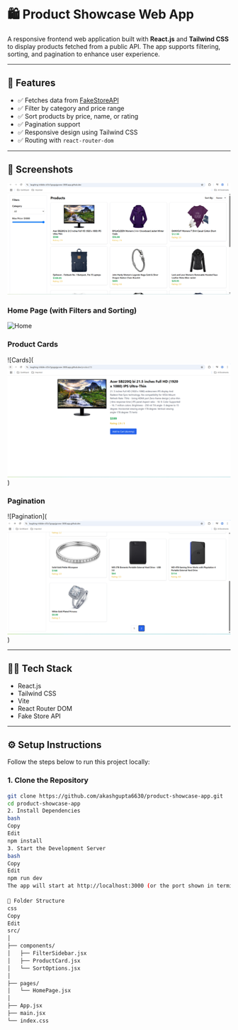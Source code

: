 # 🛍️ Product Showcase Web App

A responsive frontend web application built with **React.js** and **Tailwind CSS** to display products fetched from a public API. The app supports filtering, sorting, and pagination to enhance user experience.

---

## 🚀 Features

- ✅ Fetches data from [FakeStoreAPI](https://fakestoreapi.com)
- ✅ Filter by category and price range
- ✅ Sort products by price, name, or rating
- ✅ Pagination support
- ✅ Responsive design using Tailwind CSS
- ✅ Routing with `react-router-dom`

---

## 📸 Screenshots

![alt text](screenshots/image.png)
### Home Page (with Filters and Sorting)
![Home]()

### Product Cards
![Cards](![alt text](screenshots/image1.png))

### Pagination
![Pagination](![alt text](screenshots/image2.png))


---

## 🧑‍💻 Tech Stack

- React.js
- Tailwind CSS
- Vite
- React Router DOM
- Fake Store API

---

## ⚙️ Setup Instructions

Follow the steps below to run this project locally:

### 1. Clone the Repository

```bash
git clone https://github.com/akashgupta6630/product-showcase-app.git
cd product-showcase-app
2. Install Dependencies
bash
Copy
Edit
npm install
3. Start the Development Server
bash
Copy
Edit
npm run dev
The app will start at http://localhost:3000 (or the port shown in terminal).

📁 Folder Structure
css
Copy
Edit
src/
│
├── components/
│   ├── FilterSidebar.jsx
│   ├── ProductCard.jsx
│   └── SortOptions.jsx
│
├── pages/
│   └── HomePage.jsx
│
├── App.jsx
├── main.jsx
└── index.css
